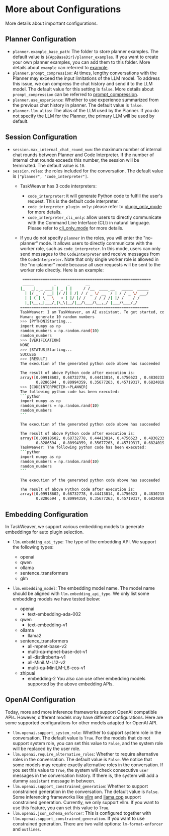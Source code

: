 
# More about Configurations
More details about important configurations.

## Planner Configuration

- `planner.example_base_path`:	The folder to store planner examples. The default value is `${AppBaseDir}/planner_examples`. 
If you want to create your own planner examples, you can add them to this folder. More details about `example` can referred to [example](../customization/example/example.md).
- `planner.prompt_compression`: At times, lengthy conversations with the Planner may exceed the input limitations of the LLM model. 
To address this issue, we can compress the chat history and send it to the LLM model. The default value for this setting is `false`.
More details about `prompt_compression` can be referred to [prompt_compression](../advanced/compression).
- `planner.use_experience`: Whether to use experience summarized from the previous chat history in planner. The default value is `false`.
- `planner.llm_alias`: The alias of the LLM used by the Planner. If you do not specify the LLM for the Planner, the primary LLM will be used by default.


## Session Configuration

- `session.max_internal_chat_round_num`: the maximum number of internal chat rounds between Planner and Code Interpreter. 
  If the number of internal chat rounds exceeds this number, the session will be terminated. 
  The default value is `10`.
- `session.roles`: the roles included for the conversation. The default value is `["planner", "code_interpreter"]`.
  - TaskWeaver has 3 code interpreters: 
    - `code_interpreter`: it will generate Python code to fulfill the user's request. This is the default code interpreter.
    - `code_interpreter_plugin_only`: please refer to [plugin_only_mode](../advanced/plugin_only.md) for more details.
    - `code_interpreter_cli_only`: allow users to directly communicate with the Command Line Interface (CLI) in natural language. 
      Please refer to [cli_only_mode](../advanced/cli_only.md) for more details.
  - If you do not specify `planner` in the roles, you will enter the "no-planner" mode. 
    It allows users to directly communicate with the worker role, such as `code_interpreter`.
    In this mode, users can only send messages to the `CodeInterpreter` and receive messages from the `CodeInterpreter`.
    Note that only single worker role is allowed in the "no-planner" mode because all user requests will be sent to the worker role directly.
    Here is an example:

    ``````bash
     =========================================================
     _____         _     _       __
    |_   _|_ _ ___| | _ | |     / /__  ____ __   _____  _____
      | |/ _` / __| |/ /| | /| / / _ \/ __ `/ | / / _ \/ ___/
      | | (_| \__ \   < | |/ |/ /  __/ /_/ /| |/ /  __/ /
      |_|\__,_|___/_|\_\|__/|__/\___/\__,_/ |___/\___/_/
    =========================================================
    TaskWeaver: I am TaskWeaver, an AI assistant. To get started, could you please enter your request?
    Human: generate 10 random numbers
    >>> [PYTHON]Starting... 
    import numpy as np
    random_numbers = np.random.rand(10)
    random_numbers
    >>> [VERIFICATION]
    NONE
    >>> [STATUS]Starting...         
    SUCCESS
    >>> [RESULT]
    The execution of the generated python code above has succeeded
    
    The result of above Python code after execution is:
    array([0.09918602, 0.68732778, 0.44413814, 0.4756623 , 0.48302334,
           0.8286594 , 0.80994359, 0.35677263, 0.45719317, 0.68240194])
    >>> [CODEINTERPRETER->PLANNER]
    The following python code has been executed:
    ```python
    import numpy as np
    random_numbers = np.random.rand(10)
    random_numbers
    ```
    
    The execution of the generated python code above has succeeded
    
    The result of above Python code after execution is:
    array([0.09918602, 0.68732778, 0.44413814, 0.4756623 , 0.48302334,
           0.8286594 , 0.80994359, 0.35677263, 0.45719317, 0.68240194])
    TaskWeaver: The following python code has been executed:
    ```python
    import numpy as np
    random_numbers = np.random.rand(10)
    random_numbers
    ```
  
    The execution of the generated python code above has succeeded
    
    The result of above Python code after execution is:
    array([0.09918602, 0.68732778, 0.44413814, 0.4756623 , 0.48302334,
           0.8286594 , 0.80994359, 0.35677263, 0.45719317, 0.68240194])
    ``````


## Embedding Configuration

In TaskWeaver, we support various embedding models to generate embeddings for auto plugin selection.


- `llm.embedding_api_type`: The type of the embedding API. We support the following types:
  - openai
  - qwen
  - ollama
  - sentence_transformers
  - glm

- `llm.embedding_model`: The embedding model name. The model name should be aligned with `llm.embedding_api_type`.
   We only list some embedding models we have tested below:
  - openai
    - text-embedding-ada-002
  - qwen
    - text-embedding-v1
  - ollama
    - llama2
  - sentence_transformers
    - all-mpnet-base-v2
    - multi-qa-mpnet-base-dot-v1
    - all-distilroberta-v1
    - all-MiniLM-L12-v2
    - multi-qa-MiniLM-L6-cos-v1
  - zhipuai
    - embedding-2
You also can use other embedding models supported by the above embedding APIs.


## OpenAI Configuration

Today, more and more inference frameworks support OpenAI compatible APIs. However, different models
may have different configurations. Here are some supported configurations for other models adapted 
for OpenAI API.

- `llm.openai.support_system_role`: Whether to support system role in the conversation. The default value is `True`. For
the models that do not support system role, you can set this value to `False`, and the system role will be replaced by the user role. 
- `llm.openai.require_alternative_roles`: Whether to require alternative roles in the conversation. The default value is `False`.
We notice that some models may require exactly alternative roles in the conversation. If you set this value to `True`, the system will
check consecutive `user` messages in the conversation history. If there is, the system will add a dummy `assistant` message in between.
- `llm.openai.support_constrained_generation`: Whether to support constrained generation in the conversation. The default value is `False`.
Some inferencing frameworks like [vllm](https://docs.vllm.ai/en/stable/serving/openai_compatible_server.html) and [llama.cpp](https://github.com/ggerganov/llama.cpp?tab=readme-ov-file#constrained-output-with-grammars)
support constrained generation. Currently, we only support vllm. If you want to use this feature, you can set this value to `True`.
- `llm.openai.json_schema_enforcer`: This is configured together with `llm.openai.support_constrained_generation`. If you want to use
constrained generation. There are two valid options: `lm-format-enforcer` and `outlines`.